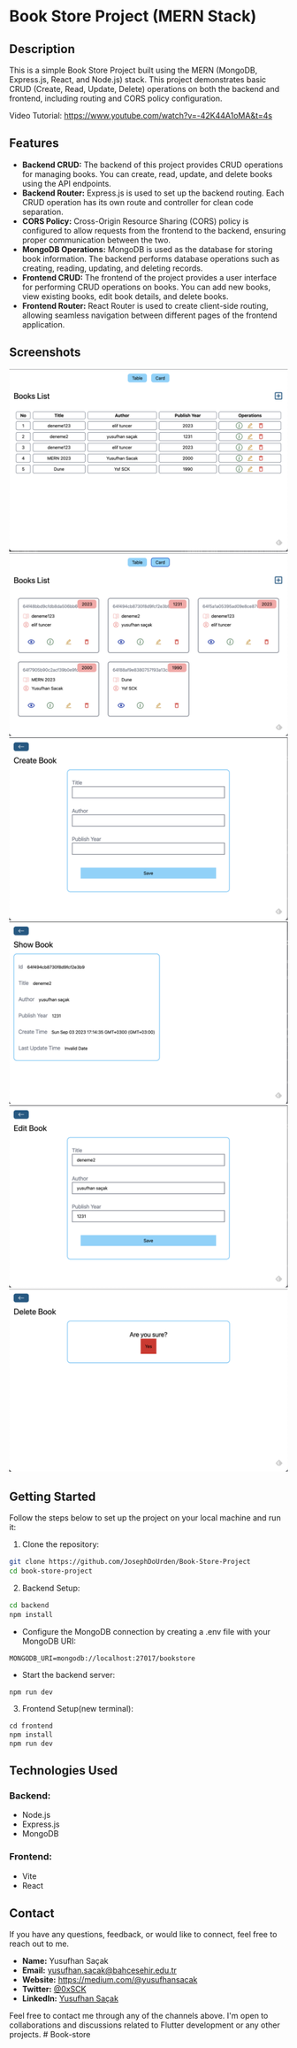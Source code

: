# Book Store Project (MERN Stack)


## Description

This is a simple Book Store Project built using the MERN (MongoDB, Express.js, React, and Node.js) stack. This project demonstrates basic CRUD (Create, Read, Update, Delete) operations on both the backend and frontend, including routing and CORS policy configuration.

Video Tutorial: https://www.youtube.com/watch?v=-42K44A1oMA&t=4s
## Features

- **Backend CRUD:** The backend of this project provides CRUD operations for managing books. You can create, read, update, and delete books using the API endpoints.
- **Backend Router:** Express.js is used to set up the backend routing. Each CRUD operation has its own route and controller for clean code separation.
- **CORS Policy:** Cross-Origin Resource Sharing (CORS) policy is configured to allow requests from the frontend to the backend, ensuring proper communication between the two.
- **MongoDB Operations:** MongoDB is used as the database for storing book information. The backend performs database operations such as creating, reading, updating, and deleting records.
- **Frontend CRUD:** The frontend of the project provides a user interface for performing CRUD operations on books. You can add new books, view existing books, edit book details, and delete books.
- **Frontend Router:** React Router is used to create client-side routing, allowing seamless navigation between different pages of the frontend application.

## Screenshots

![Home](image.png)
![Card View](image-1.png)
![Create Book](image-2.png)
![Show Book](image-3.png)
![Edit Book](image-4.png)
![Delete Book](image-5.png)


## Getting Started

Follow the steps below to set up the project on your local machine and run it:

1. Clone the repository:

```bash
git clone https://github.com/JosephDoUrden/Book-Store-Project
cd book-store-project
```

2. Backend Setup:

```bash
cd backend
npm install
```

- Configure the MongoDB connection by creating a .env file with your MongoDB URI:
```
MONGODB_URI=mongodb://localhost:27017/bookstore
```

- Start the backend server:
```
npm run dev
```

3. Frontend Setup(new terminal):
```
cd frontend
npm install
npm run dev
```

## Technologies Used
### Backend:
- Node.js
- Express.js
- MongoDB

### Frontend:

- Vite
- React



## Contact

If you have any questions, feedback, or would like to connect, feel free to reach out to me.

- **Name:** Yusufhan Saçak
- **Email:** yusufhan.sacak@bahcesehir.edu.tr
- **Website:** https://medium.com/@yusufhansacak
- **Twitter:** [@0xSCK](https://twitter.com/0xSCK)
- **LinkedIn:** [Yusufhan Saçak](https://www.linkedin.com/in/yusufhansacak/)

Feel free to contact me through any of the channels above. I'm open to collaborations and discussions related to Flutter development or any other projects.
#   B o o k - s t o r e 
 
 